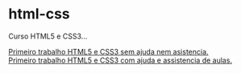 # html-css
 Curso HTML5 e CSS3...

 <a href="https://roquemorgado.github.io/projeto-wow/"> Primeiro trabalho HTML5 e CSS3 sem ajuda nem asistencia. </br>
 <a href="https://roquemorgado.github.io/projeto-android/"> Primeiro trabalho HTML5 e CSS3 com ajuda e assistencia de aulas.
